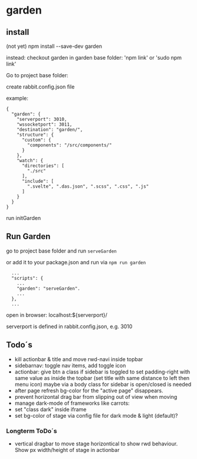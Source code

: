 # garden

## install 
(not yet) npm install --save-dev garden

instead:
checkout garden
in garden base folder: 'npm link' or 'sudo npm link'

Go to project base folder:

create rabbit.config.json file

example:
```
{
  "garden": {
    "serverport": 3010,
    "wssocketport": 3011,
    "destination": "garden/",
    "structure": {
      "custom": {
        "components": "/src/components/"
      }
    },
    "watch": {
      "directories": [
        "./src"
      ],
      "include": [
        ".svelte", ".das.json", ".scss", ".css", ".js"
      ]
    }
  }
}
```

run initGarden


## Run Garden

go to project base folder and run `serveGarden`

or add it to your package.json and run via `npm run garden`
```
  ...
  "scripts": {
    ...
    "garden": "serveGarden".
    ...
  },
  ...
```

open in browser: localhost:${serverport}/ 

serverport is defined in rabbit.config.json, e.g. 3010


## Todo´s

* kill actionbar & title and move rwd-navi inside topbar
* sidebarnav: toggle nav items, add toggle icon
* actionbar: give btn a class if sidebar is toggled to set padding-right with same value as inside the topbar (set title with same distance to left then menu icon) maybe via a body class for sidebar is open/closed is needed
* after page refresh bg-color for the "active page" disappears.
* prevent horizontal drag bar from slipping out of view when moving
* manage dark-mode of frameworks like carrots:
* set "class dark" inside iframe
* set bg-color of stage via config file for dark mode & light (default)?

### Longterm ToDo´s

* vertical dragbar to move stage horizontical to show rwd behaviour. Show px width/height of stage in actionbar
